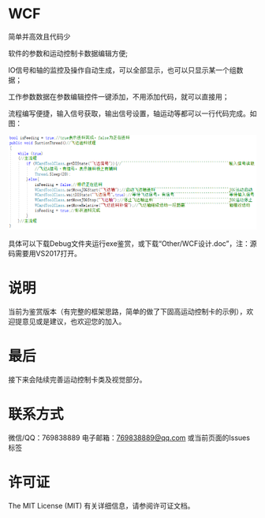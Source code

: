 # WCF
简单并高效且代码少

软件的参数和运动控制卡数据编辑方便;

IO信号和轴的监控及操作自动生成，可以全部显示，也可以只显示某一个组数据；

工作参数数据在参数编辑控件一键添加，不用添加代码，就可以直接用；

流程编写便捷，输入信号获取，输出信号设置，轴运动等都可以一行代码完成。如图：

![Image text](https://raw.githubusercontent.com/jiliwei/WCF/master/Other/ProcessCode.png)

具体可以下载Debug文件夹运行exe鉴赏，或下载“Other/WCF设计.doc”，注：源码需要用VS2017打开。

# 说明
当前为鉴赏版本（有完整的框架思路，简单的做了下固高运动控制卡的示例），欢迎提意见或是建议，也欢迎您的加入。

# 最后
接下来会陆续完善运动控制卡类及视觉部分。

# 联系方式
微信/QQ：769838889 电子邮箱：769838889@qq.com 或当前页面的Issues标签

# 许可证
The MIT License (MIT) 有关详细信息，请参阅许可证文档。 
